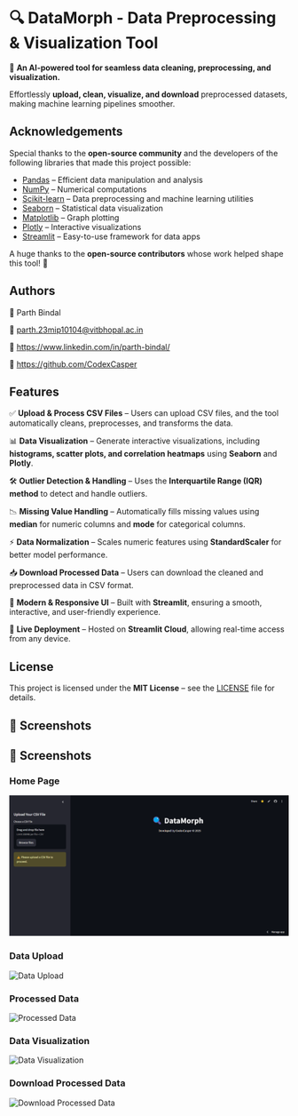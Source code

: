 # 🔍 DataMorph - Data Preprocessing & Visualization Tool

🚀 **An AI-powered tool for seamless data cleaning, preprocessing, and visualization.**  

Effortlessly **upload, clean, visualize, and download** preprocessed datasets, making machine learning pipelines smoother.

## Acknowledgements

Special thanks to the **open-source community** and the developers of the following libraries that made this project possible:

- [Pandas](https://pandas.pydata.org/) – Efficient data manipulation and analysis
- [NumPy](https://numpy.org/) – Numerical computations
- [Scikit-learn](https://scikit-learn.org/) – Data preprocessing and machine learning utilities
- [Seaborn](https://seaborn.pydata.org/) – Statistical data visualization
- [Matplotlib](https://matplotlib.org/) – Graph plotting
- [Plotly](https://plotly.com/) – Interactive visualizations
- [Streamlit](https://streamlit.io/) – Easy-to-use framework for data apps

A huge thanks to the **open-source contributors** whose work helped shape this tool! 🚀

## Authors

👤 Parth Bindal

📧 parth.23mip10104@vitbhopal.ac.in

🔗 https://www.linkedin.com/in/parth-bindal/

🔗 https://github.com/CodexCasper

## Features

✅ **Upload & Process CSV Files** – Users can upload CSV files, and the tool automatically cleans, preprocesses, and transforms the data.  

📊 **Data Visualization** – Generate interactive visualizations, including **histograms, scatter plots, and correlation heatmaps** using **Seaborn** and **Plotly**.  

🛠️ **Outlier Detection & Handling** – Uses the **Interquartile Range (IQR) method** to detect and handle outliers.  

📉 **Missing Value Handling** – Automatically fills missing values using **median** for numeric columns and **mode** for categorical columns.  

⚡ **Data Normalization** – Scales numeric features using **StandardScaler** for better model performance.  

📥 **Download Processed Data** – Users can download the cleaned and preprocessed data in CSV format.  

🎨 **Modern & Responsive UI** – Built with **Streamlit**, ensuring a smooth, interactive, and user-friendly experience.  

📡 **Live Deployment** – Hosted on **Streamlit Cloud**, allowing real-time access from any device.  

## License

This project is licensed under the **MIT License** – see the [LICENSE](./LICENSE) file for details.  

## 📸 Screenshots
  
## 📸 Screenshots

### Home Page
![Home Page](./screenshot/1.png)

### Data Upload
![Data Upload](./screenshots/Screenshot_2025-03-25_100111.png)

### Processed Data
![Processed Data](./screenshots/Screenshot_2025-03-25_215834.png)

### Data Visualization
![Data Visualization](./screenshots/Screenshot_2025-03-25_215853.png)

### Download Processed Data
![Download Processed Data](./screenshots/Screenshot_2025-03-25_220003.png)


